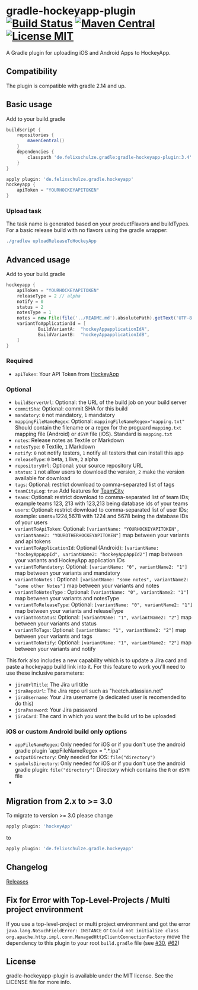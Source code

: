 # gradle-hockeyapp-plugin [![Build Status](https://travis-ci.org/x2on/gradle-hockeyapp-plugin.png)](https://travis-ci.org/x2on/gradle-hockeyapp-plugin) [![Maven Central](https://maven-badges.herokuapp.com/maven-central/de.felixschulze.gradle/gradle-hockeyapp-plugin/badge.svg)](http://search.maven.org/#search%7Cgav%7C1%7Cg%3A%22de.felixschulze.gradle%22%20AND%20a%3A%22gradle-hockeyapp-plugin%22) [![License MIT](http://img.shields.io/badge/license-MIT-blue.svg)](https://github.com/x2on/gradle-hockeyapp-plugin/blob/master/LICENSE)

A Gradle plugin for uploading iOS and Android Apps to HockeyApp.

## Compatibility

The plugin is compatible with gradle 2.14 and up.

## Basic usage

Add to your build.gradle

```gradle
buildscript {
    repositories {
        mavenCentral()
    }
    dependencies {
        classpath 'de.felixschulze.gradle:gradle-hockeyapp-plugin:3.4'
    }
}

apply plugin: 'de.felixschulze.gradle.hockeyapp'
hockeyapp {
    apiToken = "YOURHOCKEYAPITOKEN"
}
```

### Upload task
The task name is generated based on your productFlavors and buildTypes. For a basic release build with no flavors using the gradle wrapper:
```gradle
./gradlew uploadReleaseToHockeyApp
```

## Advanced usage

Add to your build.gradle

```gradle
hockeyapp {
    apiToken = "YOURHOCKEYAPITOKEN"
    releaseType = 2 // alpha
    notify = 0
    status = 2
    notesType = 1
    notes = new File(file('../README.md').absolutePath).getText('UTF-8')
    variantToApplicationId = [
            BuildVariantA:  "hockeyAppapplicationIdA",
            BuildVariantB:  "hockeyAppapplicationIdB",
    ]
}

```
### Required
* `apiToken`: Your API Token from [HockeyApp](http://hockeyapp.net/)

### Optional

* `buildServerUrl`: Optional: the URL of the build job on your build server
* `commitSha`: Optional: commit SHA for this build
* `mandatory`: `0` not mandatory, `1` mandatory
* `mappingFileNameRegex`:  Optional: `mappingFileNameRegex="mapping.txt"` Should contain the filename or a regex for the proguard `mapping.txt` mapping file (Android) or `dSYM` file (iOS). Standard is `mapping.txt`
* `notes`: Release notes as Textile or Markdown
* `notesType`: `0` Textile, `1` Markdown
* `notify`: `0` not notify testers, `1` notify all testers that can install this app
* `releaseType`: `0` beta, `1` live, `2` alpha
* `repositoryUrl`: Optional: your source repository URL
* `status`: `1` not allow users to download the version, `2` make the version available for download
* `tags`: Optional: restrict download to comma-separated list of tags
* `teamCityLog`: `true` Add features for [TeamCity](http://www.jetbrains.com/teamcity/)
* `teams`: Optional: restrict download to comma-separated list of team IDs; example teams 123, 213 with 123,213 being database ids of your teams
* `users`: Optional: restrict download to comma-separated list of user IDs; example:
					users=1224,5678 with 1224 and 5678 being the database IDs of your users
* `variantToApiToken`: Optional: `[variantName: "YOURHOCKEYAPITOKEN", variantName2: "YOUROTHERHOCKEYAPITOKEN"]` map between your variants and api tokens
* `variantToApplicationId`:  Optional (Android): `[variantName: "hockeyAppAppId", variantName2: "hockeyAppAppId2"]` map between your variants and HockeyApp application IDs
* `variantToMandatory`: Optional: `[variantName: "0", variantName2: "1"]` map between your variants and mandatory
* `variantToNotes` : Optional: `[variantName: "some notes", variantName2: "some other Notes"]` map between your variants and notes
* `variantToNotesType` : Optional: `[variantName: "0", variantName2: "1"]` map between your variants and notesType
* `variantToReleaseType`: Optional: `[variantName: "0", variantName2: "1"]` map between your variants and releaseType
* `variantToStatus`: Optional: `[variantName: "1", variantName2: "2"]` map between your variants and status
* `variantToTags`: Optional: `[variantName: "1", variantName2: "2"]` map between your variants and tags
* `variantToNotify`: Optional: `[variantName: "1", variantName2: "2"]` map between your variants and notify

This fork also includes a new capability which is to update a Jira card and paste a hockeyapp build link into it. For this feature to work you'll need to use these inclusive parameters: 
* `jiraUrlTitle`:  The Jira url title 
* `jiraRepoUrl`: The Jira repo url such as "heetch.atlassian.net"
* `jiraUsername`: Your Jira username (a dedicated user is recomended to do this)
* `jiraPassword`: Your Jira password
* `jiraCard`: The card in which you want the build url to be uploaded

### iOS or custom Android build only options
* `appFileNameRegex`: Only needed for iOS or if you don't use the android gradle plugin `appFileNameRegex = ".*.ipa"
* `outputDirectory`: Only needed for iOS: `file("directory")`
* `symbolsDirectory`: Only needed for iOS or if you don't use the android gradle plugin: `file("directory")` Directory which contains the `R` or `dSYM` file
* 
## Migration from 2.x to >= 3.0

To migrate to version >= 3.0 please change 
```gradle
apply plugin: 'hockeyApp'
```
to 
```gradle
apply plugin: 'de.felixschulze.gradle.hockeyapp'
```

## Changelog

[Releases](https://github.com/x2on/gradle-hockeyapp-plugin/releases)

## Fix for Error with Top-Level-Projects / Multi project environment

If you use a top-level-project or multi project environment and got the error `java.lang.NoSuchFieldError: INSTANCE` or `Could not initialize class org.apache.http.impl.conn.ManagedHttpClientConnectionFactory` move the dependency to this plugin to your root `build.gradle` file (see [#30](https://github.com/x2on/gradle-hockeyapp-plugin/issues/30), [#62](https://github.com/x2on/gradle-hockeyapp-plugin/issues/62))

## License

gradle-hockeyapp-plugin is available under the MIT license. See the LICENSE file for more info.
